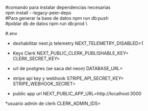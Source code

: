 #comando para instalar dependencias necesarias  
npm install --legacy-peer-deps \
#Para generar la base de datos 
npm run db:push \
#poblar db de datos 
npm run db:prod \


#.env 

* deshabilitar next.js telemetry
NEXT_TELEMETRY_DISABLED=1

* Keys Clerk
NEXT_PUBLIC_CLERK_PUBLISHABLE_KEY=
CLERK_SECRET_KEY=

* url de postgres (se saca del neon)
DATABASE_URL= 

* stripe api key y webhook
STRIPE_API_SECRET_KEY=
STRIPE_WEBHOOK_SECRET=

* public app url
NEXT_PUBLIC_APP_URL=http://localhost:3000

 *usuario admin de clerk
CLERK_ADMIN_IDS=

